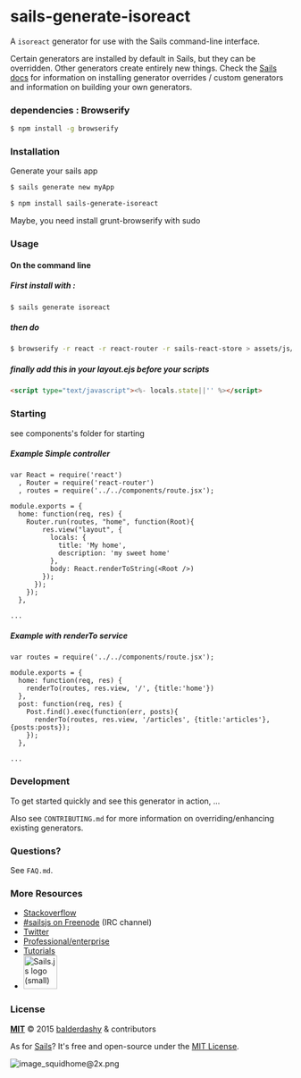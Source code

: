 # sails-generate-isoreact

A `isoreact` generator for use with the Sails command-line interface.

Certain generators are installed by default in Sails, but they can be overridden.  Other generators create entirely new things.  Check the [Sails docs](http://sailsjs.org/#!documentation) for information on installing generator overrides / custom generators and information on building your own generators.



### dependencies : Browserify
```sh
$ npm install -g browserify
```


### Installation

Generate your sails app
```sh
$ sails generate new myApp

$ npm install sails-generate-isoreact

```

Maybe, you need install grunt-browserify with sudo


### Usage

#### On the command line

##### First install with :
```sh
$ sails generate isoreact
```
##### then do
```sh
$ browserify -r react -r react-router -r sails-react-store > assets/js/dependencies/build.js
```
##### finally add this in your layout.ejs before your scripts
```html
<script type="text/javascript"><%- locals.state||'' %></script>
```



### Starting
see components's folder for starting

##### Example Simple controller
```
var React = require('react')
  , Router = require('react-router')
  , routes = require('../../components/route.jsx');

module.exports = {
  home: function(req, res) {
    Router.run(routes, "home", function(Root){
        res.view("layout", {
          locals: {
            title: 'My home',
            description: 'my sweet home'
          },
          body: React.renderToString(<Root />)
        });
      });
    });
  },

...

```


##### Example with renderTo service
```
var routes = require('../../components/route.jsx');

module.exports = {
  home: function(req, res) {
    renderTo(routes, res.view, '/', {title:'home'})
  },
  post: function(req, res) {
    Post.find().exec(function(err, posts){
      renderTo(routes, res.view, '/articles', {title:'articles'}, {posts:posts});
    });
  },

...

```




### Development

To get started quickly and see this generator in action, ...

Also see `CONTRIBUTING.md` for more information on overriding/enhancing existing generators.



### Questions?

See `FAQ.md`.



### More Resources

- [Stackoverflow](http://stackoverflow.com/questions/tagged/sails.js)
- [#sailsjs on Freenode](http://webchat.freenode.net/) (IRC channel)
- [Twitter](https://twitter.com/sailsjs)
- [Professional/enterprise](https://github.com/balderdashy/sails-docs/blob/master/FAQ.md#are-there-professional-support-options)
- [Tutorials](https://github.com/balderdashy/sails-docs/blob/master/FAQ.md#where-do-i-get-help)
- <a href="http://sailsjs.org" target="_blank" title="Node.js framework for building realtime APIs."><img src="https://github-camo.global.ssl.fastly.net/9e49073459ed4e0e2687b80eaf515d87b0da4a6b/687474703a2f2f62616c64657264617368792e6769746875622e696f2f7361696c732f696d616765732f6c6f676f2e706e67" width=60 alt="Sails.js logo (small)"/></a>


### License

**[MIT](./LICENSE)**
&copy; 2015 [balderdashy](http://github.com/balderdashy) & contributors

As for [Sails](http://sailsjs.org)?  It's free and open-source under the [MIT License](http://sails.mit-license.org/).

![image_squidhome@2x.png](http://i.imgur.com/RIvu9.png)
